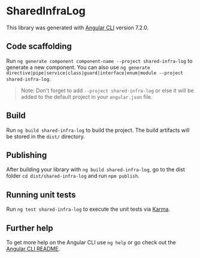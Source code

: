 # SharedInfraLog

This library was generated with [Angular CLI](https://github.com/angular/angular-cli) version 7.2.0.

## Code scaffolding

Run `ng generate component component-name --project shared-infra-log` to generate a new component. You can also use `ng generate directive|pipe|service|class|guard|interface|enum|module --project shared-infra-log`.

> Note: Don't forget to add `--project shared-infra-log` or else it will be added to the default project in your `angular.json` file.

## Build

Run `ng build shared-infra-log` to build the project. The build artifacts will be stored in the `dist/` directory.

## Publishing

After building your library with `ng build shared-infra-log`, go to the dist folder `cd dist/shared-infra-log` and run `npm publish`.

## Running unit tests

Run `ng test shared-infra-log` to execute the unit tests via [Karma](https://karma-runner.github.io).

## Further help

To get more help on the Angular CLI use `ng help` or go check out the [Angular CLI README](https://github.com/angular/angular-cli/blob/master/README.md).
